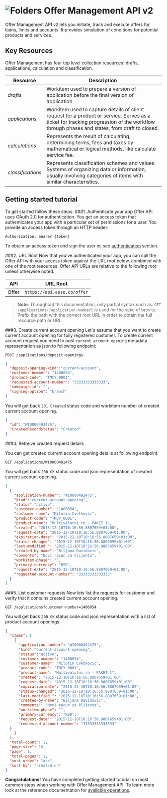 ![Folders](http://cdn.flaticon.com/png/64/98/98193.png)
Offer Management API v2
=========================
Offer Management API v2 lets you initiate, track and execute offers for loans, limits and accounts. It provides simulation of conditions for potential products and services.

Key Resources
-------------
Offer Management has four top level collection resources: drafts, applications, calculation and classification.  

Resource | Description
----------- |-----------
*drafts*  |  Workitem used to prepare a version of application before the final version of application.
*applications*      | Workitem used to capture details of client request for a product or service. Serves as a ticket for tracking progression of the workflow through phases and states, from draft to closed.
*calculations*    | Represents the result of calculating; determining terms, fees and taxes by mathematical or logical methods, like calculate service fee.
*classifications* | Represents classification schemes and values. Systems of organizing data or information, usually involving categories of items with similar characteristics.   


Getting started tutorial
---------------
To get started follow these steps:
###1. Authenticate your app
Offer API uses OAuth 2.0 for authentication. You get an access token that authenticates your app with a particular set of permissions for a user. You provide an access token through an HTTP header:
```
Authorization: bearer {token}
```
To obtain an access token and sign the user in, see [authentication]() section.

###2. URL Root
Now that you've authenticated your app, you can call the Offer API with your access token against the URL root below, combined with one of the root resources.  Offer API URLs are relative to the following root unless otherwise noted.

API | URL Root
--------|---------
Offer      | `https://api.asse.co/offer`

> **Note**: Throughout this documentation, only partial syntax such as:
`GET /applications/{application-number}` is used for the sake of brevity.
Prefix the path with the correct root URL in order to obtain the full resource path or URL.


###3. Create current account opening
Let's assume that you want to create current account opening for fully registered customer.
To create current account request you need to post `current account opening` metadata representation as json to following endpoint:

```
POST /applications/deposit-openings
```

```json
{
  "deposit-opening-kind":"current-account",
  "customer-number": "1400054",
  "product-code": "TMCY_0001",
  "requested-account-number": "33333333333333",
  "campaign-id": "",
  "signing-option": "branch"
}
```

You will get back `201 Created` status code and workitem number of created current account opening.

```json
{
  "id": "WI0000492475",
  "CreatedRecordStatus": "Created"
}
```


###4. Retreive created request details

You can get created current account opening details at following endpoint:

```
GET /applications/WI0000492475
```

You will get back `200 OK` status code and json representation of created current account opening.

```json
[
  {
    "application-number": "WI0000492475",
    "kind":"current-account-opening",
    "status":"active",
    "customer-number": "1400054",
    "customer-name": "Milutin Cvetkovic",
    "product-code": "TMCY_0001",
    "product-name": "Multivalutni rn - PAKET 1",
    "created": "2015-12-10T10:16:56.8807659+01:00",
    "request-date": "2015-12-10T10:16:56.8807659+01:00",
    "expiration-date": "2015-22-10T10:16:56.8807659+01:00",
    "status-changed": "2015-12-10T10:16:56.8807659+01:00",
    "last-modified ": "2015-12-10T10:16:56.8807659+01:00",
    "created-by-name": "Biljana Davidovic",
    "comments": "Novi racun za klijenta",
    "workitem-phase": "",
    "primary-currency": "RSD",
    "request-date": "2015-12-10T10:16:56.8807659+01:00",
    "requested-account-number": "33333333333333"
  }
]
```
###5. List customer requests
Now lets list the requests for customer and verify that it contains created current account opening.

```
GET /applications?customer-number=1400054
```

You will get back  `200 OK` status code and json representation with a list of product account openings.

```json
{
  "items": [
    {
      "application-number": "WI0000492475",
      "kind":"current-account-opening",
      "status":"active",
      "customer-number": "1400054",
      "customer-name": "Milutin Cvetkovic",
      "product-code": "TMCY_0001",
      "product-name": "Multivalutni rn - PAKET 1",
      "created": "2015-12-10T10:16:56.8807659+01:00",
      "request-date": "2015-12-10T10:16:56.8807659+01:00",
      "expiration-date": "2015-22-10T10:16:56.8807659+01:00",
      "status-changed": "2015-12-10T10:16:56.8807659+01:00",
      "last-modified ": "2015-12-10T10:16:56.8807659+01:00",
      "created-by-name": "Biljana Davidovic",
      "comments": "Novi racun za klijenta",
      "workitem-phase": "",
      "primary-currency": "RSD",
      "request-date": "2015-12-10T10:16:56.8807659+01:00",
      "requested-account-number": "33333333333333"
  }
    }
  ],
  "total-count": 1,
  "page-size": 10,
  "page": 1,
  "total-pages": 1,
  "sort-order": "asc",
  "sort-by": "created-on"  
}
```



**Congratulations!** You have completed getting started tutorial on most common steps when working with Offer Management API. To learn more look at the reference documentation for [available operations](swagger-ui).
